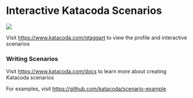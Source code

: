 # Interactive Katacoda Scenarios

[![](http://shields.katacoda.com/katacoda/gtaggart/count.svg)](https://www.katacoda.com/gtaggart "Get your profile on Katacoda.com")

Visit https://www.katacoda.com/gtaggart to view the profile and interactive scenarios

### Writing Scenarios
Visit https://www.katacoda.com/docs to learn more about creating Katacoda scenarios

For examples, visit https://github.com/katacoda/scenario-example
